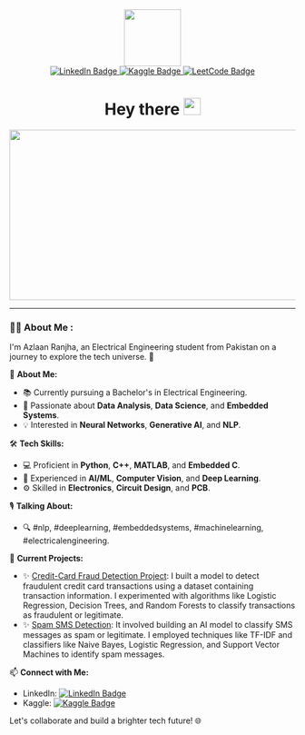 <div id="header" align="center">
  <img src="https://media.giphy.com/media/Tgw604MyLJnDtbi4t0/giphy.gif" width="100"/>
</div>

<div id="badges" align="center">
  <a href="https://www.linkedin.com/in/azlaan-ranjha-1b023a107/">
    <img src="https://img.shields.io/badge/LinkedIn-blue?style=for-the-badge&logo=linkedin&logoColor=white" alt="LinkedIn Badge"/>
  </a>
  <a href="https://www.kaggle.com/azlaanranjha">
    <img src="https://img.shields.io/badge/Kaggle-white?logo=kaggle&logoColor=blue&style=for-the-badge" alt="Kaggle Badge"/>
  </a>
  <a href="https://leetcode.com/azlaanranjha15/">
    <img src="https://img.shields.io/badge/LeetCode-black?logo=leetcode&logoColor=yellow&style=for-the-badge" alt="LeetCode Badge"/>
  </a>
</div>

<div id = "Profile Viewers" align = "center">
<img src="https://komarev.com/ghpvc/?username=Azlaan20&style=flat-square&color=blue" alt=""/>
  <h1>
  Hey there
  <img src="https://media.giphy.com/media/hvRJCLFzcasrR4ia7z/giphy.gif" width="30px"/>
</h1>
</div>

<div align="center">
  <img src="https://media.giphy.com/media/dWesBcTLavkZuG35MI/giphy.gif" width="600" height="300"/>
</div>

---

### :man_technologist: About Me :
I'm Azlaan Ranjha, an Electrical Engineering student from Pakistan on a journey to explore the tech universe. 🚀

🌟 **About Me:**
- 📚 Currently pursuing a Bachelor's in Electrical Engineering.
- 🧠 Passionate about **Data Analysis**, **Data Science**, and **Embedded Systems**.
- 💡 Interested in **Neural Networks**, **Generative AI**, and **NLP**.

🛠️ **Tech Skills:**
- 💻 Proficient in **Python**, **C++**, **MATLAB**, and **Embedded C**.
- 🤖 Experienced in **AI/ML**, **Computer Vision**, and **Deep Learning**.
- ⚙️ Skilled in **Electronics**, **Circuit Design**, and **PCB**.

🎙️ **Talking About:**
- 🔍 #nlp, #deeplearning, #embeddedsystems, #machinelearning, #electricalengineering.

🚀 **Current Projects:**
- ✨ [Credit-Card Fraud Detection Project](https://github.com/Azlaan20/CODSOFT/blob/main/Credit%20Card%20Fraud/Credit%20Card%20Fraud%20Detection.ipynb): I built a model to detect fraudulent credit card transactions using a dataset containing transaction information. I experimented with algorithms like Logistic Regression, Decision Trees, and Random Forests to classify transactions as fraudulent or legitimate.
- ✨ [Spam SMS Detection](https://github.com/Azlaan20/CODSOFT/blob/main/SMS%20Spam%20Detection/SMS%20Spam%20Detection.ipynb): It involved building an AI model to classify SMS messages as spam or legitimate. I employed techniques like TF-IDF and classifiers like Naive Bayes, Logistic Regression, and Support Vector Machines to identify spam messages.

📫 **Connect with Me:**
- LinkedIn: [![LinkedIn Badge](https://img.shields.io/badge/-AzlaanRanjha-blue?style=flat&logo=Linkedin&logoColor=white)](https://www.linkedin.com/in/azlaan-ranjha-1b023a107/)
- Kaggle: [![Kaggle Badge](https://img.shields.io/badge/-AzlaanRanjha-20BEFF?style=flat&logo=kaggle&logoColor=white)](https://www.kaggle.com/azlaanranjha)

Let's collaborate and build a brighter tech future! 🌐



<!--
**Azlaan20/Azlaan20** is a ✨ _particular_ ✨ repository because its `README.md` (this file) appears on your GitHub profile.

Here are some ideas to get you started:

- 🔭 I’m currently working on ...
- 🌱 I’m currently learning ...
- 👯 I’m looking to collaborate on ...
- 🤔 I’m looking for help with ...
- 💬 Ask me about ...
- 📫 How to reach me: ...
- 😄 Pronouns: ...
- ⚡ Fun fact: ...
-->
